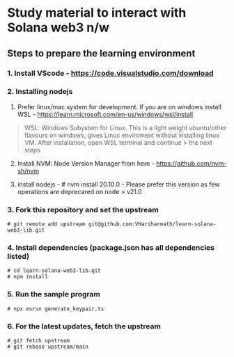 # Study material to interact with Solana web3 n/w

## Steps to prepare the learning environment

### 1. Install VScode - https://code.visualstudio.com/download

### 2. Installing nodejs

1. Prefer linux/mac system for development. If you are on windows install WSL - https://learn.microsoft.com/en-us/windows/wsl/install

> WSL: Windows Subystem for Linux. This is a light weight ubuntu/other flavours on windows, gives
> Linux enviroment without installing linux VM. After installation, open WSL terminal and continue > the next steps

2. Install NVM: Node Version Manager from here - https://github.com/nvm-sh/nvm

3. install nodejs - # nvm install 20.10.0 - Please prefer this version as few operations are deprecared on node > v21.0

### 3. Fork this repository and set the upstream

```
# git remote add upstream git@github.com:VHariharmath/learn-solana-web3-lib.git
```

### 4. Install dependencies (package.json has all dependencies listed)

```
# cd learn-solana-web3-lib.git
# npm install
```

### 5. Run the sample program

```
# npx esrun generate_keypair.ts
```

### 6. For the latest updates, fetch the upstream

```
# git fetch upstream
# git rebase upstream/main
```
